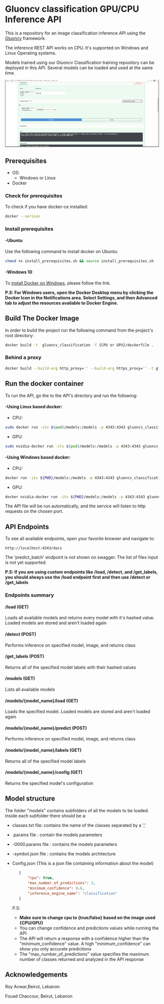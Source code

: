 # Gluoncv classification GPU/CPU Inference API 

This is a repository for an image classification inference API using the [Gluoncv](https://gluon-cv.mxnet.io/build/examples_classification/index.html) framework.

The inference REST API works on CPU. It's supported on Windows and Linux Operating systems.

Models trained using our Gluoncv Classification training  repository can be deployed in this API. Several models can be loaded and used at the same time.



![api](./docs/api.gif)

## Prerequisites

- OS:
  - Windows or Linux
- Docker

### Check for prerequisites

To check if you have docker-ce installed:

```sh
docker --version
```

### Install prerequisites

#### -Ubuntu

Use the following command to install docker on Ubuntu:

```sh
chmod +x install_prerequisites.sh && source install_prerequisites.sh
```

#### -Windows 10

To [install Docker on Windows](https://docs.docker.com/docker-for-windows/install/), please follow the link.

**P.S: For Windows users, open the Docker Desktop menu by clicking the Docker Icon in the Notifications area. Select Settings, and then Advanced tab to adjust the resources available to Docker Engine.**

## Build The Docker Image

In order to build the project run the following command from the project's root directory:    

```sh
docker build -t  gluoncv_classification -f {CPU or GPU}/dockerfile .
```

### Behind a proxy

```sh
docker build --build-arg http_proxy='' --build-arg https_proxy='' -t gluoncv_classification -f ./{CPU or GPU}/dockerfile .
```

## Run the docker container

To run the API, go the to the API's directory and run the following:

#### -Using Linux based docker:

- CPU:

```sh
sudo docker run -itv $(pwd)/models:/models -p 4343:4343 gluoncv_classification
```
- GPU:

```sh
sudo nvidia-docker run -itv $(pwd)/models:/models -p 4343:4343 gluoncv_classification
```



#### -Using Windows based docker:

- CPU:

```sh
docker run -itv ${PWD}/models:/models -p 4343:4343 gluoncv_classification
```
- GPU:

```sh
docker nvidia-docker run -itv ${PWD}/models:/models -p 4343:4343 gluoncv_classification
```
The API file will be run automatically, and the service will listen to http requests on the chosen port.

## API Endpoints

To see all available endpoints, open your favorite browser and navigate to:

```
http://localhost:4343/docs
```
The 'predict_batch' endpoint is not shown on swagger. The list of files input is not yet supported.

**P.S: If you are using custom endpoints like /load, /detect, and /get_labels, you should always use the /load endpoint first and then use /detect or /get_labels**

### Endpoints summary

#### /load (GET)

Loads all available models and returns every model with it's hashed value. Loaded models are stored and aren't loaded again

#### /detect (POST)

Performs inference on specified model, image, and returns class

#### /get_labels (POST)

Returns all of the specified model labels with their hashed values

#### /models (GET)

Lists all available models

#### /models/{model_name}/load (GET)

Loads the specified model. Loaded models are stored and aren't loaded again

#### /models/{model_name}/predict (POST)

Performs inference on specified model, image, and returns class

#### /models/{model_name}/labels (GET)

Returns all of the specified model labels

#### /models/{model_name}/config (GET)

Returns the specified model's configuration

## Model structure

The folder "models" contains subfolders of all the models to be loaded.
Inside each subfolder there should be a:

- classes.txt file: contains the name of the classes separated by a ','

- .params file : contain the models parameters

- -0000.params file : contains the models parameters

- -symbol.json file : contains the models architecture

- Config.json (This is a json file containing information about the model)

  ```json
     {
         "cpu": true, 
         "max_number_of_predictions": 3, 
         "minimum_confidence": 0.6,
         "inference_engine_name": "classification"
     }
  
  ```
    P.S:
    
    - **Make sure to change cpu to {true/false} based on the image used {CPU/GPU}**
    - You can change confidence and predictions values while running the API
    - The API will return a response with a confidence higher than the "minimum_confidence" value. A high "minimum_confidence" can show you only accurate predictions
    - The "max_number_of_predictions" value specifies the maximum number of classes returned and analyzed  in the API response




## Acknowledgements


Roy Anwar,Beirut, Lebanon

Fouad Chaccour, Beirut, Lebanon



